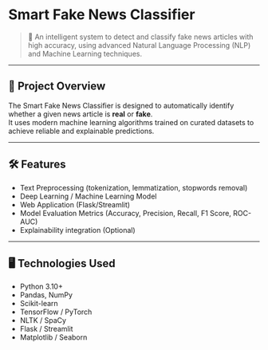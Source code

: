# Smart Fake News Classifier

> 🚀 An intelligent system to detect and classify fake news articles with high accuracy, using advanced Natural Language Processing (NLP) and Machine Learning techniques.

---

## 🧠 Project Overview

The Smart Fake News Classifier is designed to automatically identify whether a given news article is **real** or **fake**.  
It uses modern machine learning algorithms trained on curated datasets to achieve reliable and explainable predictions.

---

## 🛠️ Features

- Text Preprocessing (tokenization, lemmatization, stopwords removal)
- Deep Learning / Machine Learning Model
- Web Application (Flask/Streamlit)
- Model Evaluation Metrics (Accuracy, Precision, Recall, F1 Score, ROC-AUC)
- Explainability integration (Optional)

---

## 🖥️ Technologies Used

- Python 3.10+
- Pandas, NumPy
- Scikit-learn
- TensorFlow / PyTorch
- NLTK / SpaCy
- Flask / Streamlit
- Matplotlib / Seaborn
